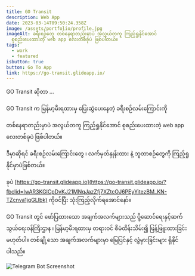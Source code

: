 ```yaml
---
title: GO Transit
description: Web App
date: 2023-03-14T09:50:24.358Z
image: /assets/portfolio/profile.jpg
imageAlt: ခရီးစဉ်တွေ တစ်နေရာတည်းမှာပဲ အလွယ်တကူ ကြည့်ရှုနိုင်အောင်
  စုစည်းပေးထားတဲ့ web app လေးတစ်ခုပဲ ဖြစ်ပါတယ်။
tags:
  - work
  - featured
isbutton: true
button: Go To App
link: https://go-transit.glideapp.io/
---
```

GO Transit ဆိုတာ ...

GO Transit က မြန်မာ့မီးရထားမှ ပြေးဆွဲပေးနေတဲ့ ခရီးစဉ်လမ်းကြောင်းကို

တစ်နေရာတည်းမှာပဲ အလွယ်တကူ ကြည့်ရှုနိုင်အောင် စုစည်းပေးထားတဲ့ web app [](<>)လေးတစ်ခုပဲ ဖြစ်ပါတယ်။

ဒီမှာဆိုရင် ခရီးစဉ်လမ်းကြောင်းတွေ ၊ လက်မှတ်နှုန်းထား နဲ့ ဘူတာစဉ်တွေကို ကြည့်ရှုနိုင်မှာပဲဖြစ်တယ်။

ခုပဲ [https://go-transit.glideapp.io](https://go-transit.glideapp.io/?fbclid=IwAR3KGICpDvKJ21MNqJazZfj7XZtcOJ6PEyYitezBM_KN-TZcnva1jgGLIbk) ကိုဝင်ပြီး သုံးကြည့်လိုက်ရအောင်နော်။

GO Transit တွင် ဖော်ပြထားသော အချက်အလက်များသည် ပို့ဆောင်ရေးနှင့်ဆက်သွယ်ရေးဝန်ကြီးဌာန ၊ မြန်မာ့မီးရထားမှ တရားဝင် စီမံထိန်းသိမ်း၍ ဖြန့်ဖြူးထားခြင်း မဟုတ်ပါ။ တစ်ချို့သော အချက်အလက်များမှာ မြေပြင်နှင့် လွှဲမှားခြင်းများ ရှိနိုင်ပါသည်။

<div class="notion-image page-width">
            <img alt="Telegram Bot Screenshot" sizes="100vw" src="/assets/portfolio/plane.png">
</div>